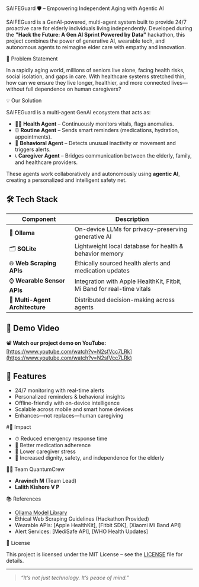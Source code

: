 SAIFEGuard 🛡️ – Empowering Independent Aging with Agentic AI

SAIFEGuard is a GenAI-powered, multi-agent system built to provide 24/7 proactive care for elderly individuals living independently. Developed during the **"Hack the Future: A Gen AI Sprint Powered by Data"** hackathon, this project combines the power of generative AI, wearable tech, and autonomous agents to reimagine elder care with empathy and innovation.

🧠 Problem Statement

In a rapidly aging world, millions of seniors live alone, facing health risks, social isolation, and gaps in care. With healthcare systems stretched thin, how can we ensure they live longer, healthier, and more connected lives—without full dependence on human caregivers?

💡 Our Solution

SAIFEGuard is a multi-agent GenAI ecosystem that acts as:
- 👩‍⚕️ **Health Agent** – Continuously monitors vitals, flags anomalies.
- ⏰ **Routine Agent** – Sends smart reminders (medications, hydration, appointments).
- 🧠 **Behavioral Agent** – Detects unusual inactivity or movement and triggers alerts.
- 📞 **Caregiver Agent** – Bridges communication between the elderly, family, and healthcare providers.

These agents work collaboratively and autonomously using **agentic AI**, creating a personalized and intelligent safety net.

## 🛠 Tech Stack

| Component | Description |
|----------|-------------|
| 🧠 **Ollama** | On-device LLMs for privacy-preserving generative AI |
| 🗂 **SQLite** | Lightweight local database for health & behavior memory |
| 🌐 **Web Scraping APIs** | Ethically sourced health alerts and medication updates |
| ⌚ **Wearable Sensor APIs** | Integration with Apple HealthKit, Fitbit, Mi Band for real-time vitals |
| 🤖 **Multi-Agent Architecture** | Distributed decision-making across agents |

## 🎥 Demo Video

📽️ **Watch our project demo on YouTube:**  
[https://www.youtube.com/watch?v=N2sfVcc7LRk](https://www.youtube.com/watch?v=N2sfVcc7LRk)

## 🚀 Features

- 24/7 monitoring with real-time alerts
- Personalized reminders & behavioral insights
- Offline-friendly with on-device intelligence
- Scalable across mobile and smart home devices
- Enhances—not replaces—human caregiving

#💖 Impact

- ⏱ Reduced emergency response time  
- 💊 Better medication adherence  
- 🧘 Lower caregiver stress  
- 🧓 Increased dignity, safety, and independence for the elderly

🧑‍💻 Team QuantumCrew

- **Aravindh M** (Team Lead)  
- **Lalith Kishore V P**

📚 References

- [Ollama Model Library](https://ollama.com/library)  
- Ethical Web Scraping Guidelines (Hackathon Provided)  
- Wearable APIs: [Apple HealthKit], [Fitbit SDK], [Xiaomi Mi Band API]  
- Alert Services: [MediSafe API], [WHO Health Updates]

📄 License

This project is licensed under the MIT License – see the [LICENSE](LICENSE) file for details.

---

> *“It’s not just technology. It’s peace of mind.”*

